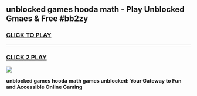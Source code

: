 
## unblocked games hooda math - Play Unblocked Gmaes & Free #bb2zy
<h3>
<a href="https://news.freeplayer.one?title=unblocked_games_hooda_math&ref=03M">CLICK TO PLAY</a></h3>
<hr>

<h3>
<a href="https://news.freeplayer.one?title=unblocked_games_hooda_math&ref=03M">CLICK 2 PLAY</a>
  
</h3>

<a href="https://news.freeplayer.one?title=unblocked_games_hooda_math&ref=03M"><img src="https://clearcache.store/games.png"></a>


**unblocked games hooda math games unblocked: Your Gateway to Fun and Accessible Online Gaming**
